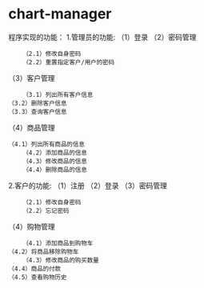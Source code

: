 # chart-manager

程序实现的功能：
1.管理员的功能:
（1）登录
（2）密码管理
  	 	
    	（2.1）修改自身密码
    	（2.2）重置指定客户/用户的密码
（3）客户管理
    	
     	（3.1）列出所有客户信息
 	（3.2）删除客户信息
   	（3.3）查询客户信息
 （4）商品管理
 
   	（4.1）列出所有商品的信息
    	（4.2）添加商品的信息
    	（4.3）修改商品的信息
    	（4.4）删除商品的信息

2.客户的功能:
（1）注册
（2）登录
（3）密码管理

     	（2.1）修改自身密码
     	（2.2）忘记密码
（4）购物管理

    	（4.1）添加商品到购物车
 	（4.2）将商品移除购物车
    	（4.3）修改商品的购买数量
  	（4.4）商品的付款
   	（4.5）查看购物历史
